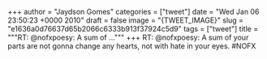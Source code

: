 
+++
author = "Jaydson Gomes"
categories = ["tweet"]
date = "Wed Jan 06 23:50:23 +0000 2010"
draft = false
image = "{TWEET_IMAGE}"
slug = "e1636a0d76637d65b2066c6333b913f37924c5d9"
tags = ["tweet"]
title = """RT: @nofxpoesy: A sum of ..."""
+++
RT: @nofxpoesy: A sum of your parts are not gonna change any hearts, not with hate in your eyes. #NOFX
